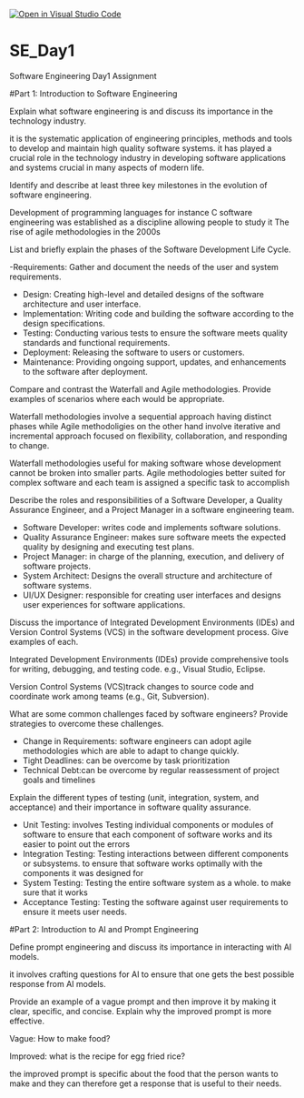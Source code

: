 [![Open in Visual Studio Code](https://classroom.github.com/assets/open-in-vscode-2e0aaae1b6195c2367325f4f02e2d04e9abb55f0b24a779b69b11b9e10269abc.svg)](https://classroom.github.com/online_ide?assignment_repo_id=15569714&assignment_repo_type=AssignmentRepo)
# SE_Day1
Software Engineering Day1 Assignment

#Part 1: Introduction to Software Engineering

Explain what software engineering is and discuss its importance in the technology industry.

it is the systematic application of engineering principles, methods and tools to develop and maintain high quality software systems.
it has played a crucial role in the technology industry in developing software applications and systems crucial in many aspects of modern life.

Identify and describe at least three key milestones in the evolution of software engineering.

Development of programming languages for instance C
software engineering was established as a discipline allowing people to study it
The rise of agile methodologies in the 2000s

List and briefly explain the phases of the Software Development Life Cycle.

  -Requirements: Gather and document the needs of the user and system requirements.
  - Design: Creating high-level and detailed designs of the software architecture and user interface.
  - Implementation: Writing code and building the software according to the design specifications.
  - Testing: Conducting various tests to ensure the software meets quality standards and functional requirements.
  - Deployment: Releasing the software to users or customers.
  - Maintenance: Providing ongoing support, updates, and enhancements to the software after deployment.

Compare and contrast the Waterfall and Agile methodologies. Provide examples of scenarios where each would be appropriate.

Waterfall methodologies involve a sequential approach having distinct phases while Agile methodoligies on the other hand involve iterative and incremental approach focused on flexibility, collaboration, and responding to change. 

Waterfall methodologies useful for making software whose development cannot be broken into smaller parts. Agile methodologies better suited for complex software and each team is assigned a specific task to accomplish 

Describe the roles and responsibilities of a Software Developer, a Quality Assurance Engineer, and a Project Manager in a software engineering team.
  - Software Developer: writes code and implements software solutions.
  - Quality Assurance Engineer: makes sure software meets the expected quality by designing and executing test plans.
  - Project Manager: in charge of the planning, execution, and delivery of software projects.
  - System Architect: Designs the overall structure and architecture of software systems.
  - UI/UX Designer: responsible for creating user interfaces and designs user experiences for software applications.


Discuss the importance of Integrated Development Environments (IDEs) and Version Control Systems (VCS) in the software development process. Give examples of each.

Integrated Development Environments (IDEs) provide comprehensive tools for writing, debugging, and testing code. e.g., Visual Studio, Eclipse.  

Version Control Systems (VCS)track changes to source code and coordinate work among teams (e.g., Git, Subversion).
 
What are some common challenges faced by software engineers? Provide strategies to overcome these challenges.

  - Change in Requirements: software engineers can adopt agile methodologies which are able to adapt to change quickly.
  - Tight Deadlines: can be overcome by task prioritization
  - Technical Debt:can be overcome by regular reassessment of project goals and timelines


Explain the different types of testing (unit, integration, system, and acceptance) and their importance in software quality assurance.

 - Unit Testing: involves Testing individual components or modules of software to ensure that each component of software works and its easier to point out the errors
  - Integration Testing: Testing interactions between different components or subsystems. to ensure that software works optimally with the components it was designed for
  - System Testing: Testing the entire software system as a whole. to make sure that it works
  - Acceptance Testing: Testing the software against user requirements to ensure it meets user needs. 


#Part 2: Introduction to AI and Prompt Engineering


Define prompt engineering and discuss its importance in interacting with AI models.

it involves crafting questions for AI to ensure that one gets the best possible response from AI models.

Provide an example of a vague prompt and then improve it by making it clear, specific, and concise. Explain why the improved prompt is more effective.

Vague: How to make food?

Improved: what is the recipe for egg fried rice?

the improved prompt is specific about the food that the person wants to make and they can therefore get a response that is useful to their needs. 
